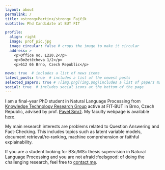 ```yaml
---
layout: about
permalink: /
title: <strong>Martin</strong> Fajčík
subtitle: Phd Candidate at BUT FIT

profile:
  align: right
  image: prof_pic.jpg
  image_circular: false # crops the image to make it circular
  address: >
    <p>Office no. L220.2</p>
    <p>Božetěchova 1/2</p>
    <p>612 66 Brno, Czech Republic</p>

news: true  # includes a list of news items
latest_posts: true  # includes a list of the newest posts
selected_papers: true # ![img.png](img.png)includes a list of papers marked as "selected={true}"
social: true  # includes social icons at the bottom of the page
---
```


I am a final-year PhD student in Natural Language Processing from <a href="http://knot.fit.vutbr.cz/">Knowledge Technology Research Group</a> active at FIT-BUT in Brno, Czech Republic, advised by prof. <a href="http://www.fit.vutbr.cz/~smrz/index.php.en">Pavel Smrž</a>. My faculty webpage is available <a href="http://www.fit.vutbr.cz/~ifajcik/index.php.en">here</a>.

My main research interests are problems related to Question Answering and Fact-Checking. This includes topics such as latent variable models, document retrieval/re-ranking, machine comprehension or faithful explainability.

If you are a student looking for BSc/MSc thesis supervision in Natural Language Processing and you are not afraid :feelsgood: of doing the challenging research, feel free to <a href="mailto:ifajcik@fit.vutbr.cz">contact me</a>.
